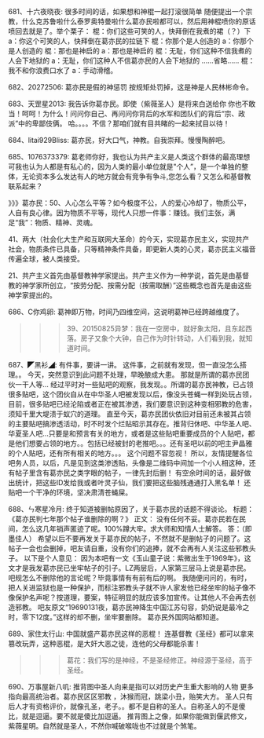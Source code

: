 681、十六夜晓夜:   很多时间的话，如果想和神棍一起打滚很简单
随便提出一个宗教，什么克苏鲁啦什么泰罗奥特曼啦什么葛亦民啦都可以，然后用神棍喷你的原话喷回去就是了。举个栗子：
棍：你们这些可笑的人，快拜倒在我煮的裙（？）下
a：你这个可笑的人，快拜倒在葛亦民的拉链下
棍：你那个是人创造的
a：你那个是人创造的
棍：那也是神启的
a：那也是神启的
棍：无耻，你们这种不信我煮的人会下地狱的
a：无耻，你们这种人不信葛亦民的人会下地狱的
……省略……
棍：我不和你浪费口水了
a：手动滑稽。

682、20272506:    葛亦民是假的神惩罚
按规矩处罚掉，这是神是人民林彬命令。

683、天罡星2013:   我告诉你葛亦民。即使（紫薇圣人）是将来白送给你
你也不敢当！呵呵！为什么！问问你自己、再问问你背后的水军和团队们的背后“宗、政派”中的卑鄙伎俩。
哈。。。。不信？那咱们就有目共睹的一起来拭目以待！

684、litai929Bliss:   葛亦民，好大口气，神教。自我崇拜。慢慢陶醉吧。

685、1076373379:    葛老师你好，我也认为共产主义是人类这个群体的最高理想
可我也认为人都是有私心的，因为人类的最小单位就是"个人”，是一个单独的整体，无论资本多么发达有人的地方就会有竞争有争斗,您怎么看？又怎么和基督教联系起来？

》》》葛亦民：50、人心怎么平等？如今极度不公，人的爱心冷却了，物质公平，人自有良心律。因为物质不平等，现代人只想一件事：赚钱。我们主张，满足“我”：物质、精神、灵魂。

41、两大（社会化大生产和互联网大革命）的今天，实现葛亦民主义，实现共产社会，物质条件已具备，只等精神条件具备，即更新人类的心灵，葛亦民主义福音传遍全球，被人类接受。

21、共产主义首先由基督教神学家提出。共产主义作为一种学说，首先是由基督教的神学家所创立，“按劳分配、按需分配（按需取酬）”这些概念也首先是由这些神学家提出的。

686、C你鸡卵:   葛神即万物，时间乃四维空间，这说明葛神已经跨越维度了。
>>>39、20150825异梦：我在一空房中，就好象太阳，且东起西落。房子又象个大钟，自己作为时针转动，人们看到我，就知道时间。

687、◤黑衫◢:   有件事，要讲一讲。
这件事，之前就有发现，但一直没怎么搭理。。
今天，突然意识到此问题不处理，早晚酿成大患。
那就是所谓的葛亦民团伙一干人等…
经过平时对一些贴吧的观察，我发现。。所谓的葛亦民神教，已占领很多贴吧，这个团伙自从在中华圣人吧被发现以后，像没头苍蝇一样到处玩占领，目前，很多贴吧已经沦陷或者正在被其渗透，我们要意识到这种变相邪教的危害，须知千里大堤溃于蚁穴的道理。
直至今天，葛亦民团伙依旧对目前还未被其占领的主要贴吧搞渗透活动，时不时发个烂贴昭示其存在。推背归休吧、中华圣人吧、华夏圣人吧…只要是和预言有关的地方，或者是这些贴吧重要成员的个人贴吧，都是他们想要占领的地方。。包括已经被封的老推吧。。。还有圣吧以前的吧主尹晶雅的个人贴吧，还有所有相关的地方。。。
这个问题不容忽视！
所以，友情提醒各位吧务人员，以后，凡是见到这类渗透贴，头像是二维码中间加一个小人相这种，还有帖子里含有葛亦民之类字眼的帖子，一律先封后删！
有空余时间的话，最好做出统计，把这些ID发给我或者叶灵子仙，我们要把这些脑残通通打入黑名单！
还贴吧一个干净的环境，坚决肃清苍蝇屎。

688、ㄣ寒星冷月:   终于知道被删帖原因了，关于葛亦民的话题不得谈论。
标题：
《葛亦民判七年那个帖子谁删除的啊？》
正文：
没有任何不妥。葛亦民若在民间，怎么这几年销声匿迹了呢。100%蹲大牢。求大师和知情人士解答。
答：（即墨佳人）
希望以后不要再发关于葛亦民的帖子，不然就不是删帖子的问题了。这帖子一会也会删掉，吧友请自重，没有你们的追捧，就不会再有人关注这些邪教头子。
以下是个人意见：
因为本吧有一文《玉山童子说：紫微出生于1969年》，这文才是我发葛亦民已坐牢帖子的引子。LZ两层后，人家第三层马上说是葛亦民。吧规怎么不删除他的言论呢？毕竟事情有有前有后的啊。
我随便问问的，有时，把人关进监狱也是一种保护，而标注邪教头子就不许人家发他已经坐牢的帖子像不像保护名声呢？按道理，要案，特征明显的就应该多加宣传。让其他人不会再去创造邪教。
吧友原文“19690131夜，葛亦民神降生中国江苏句容，奶奶说是最冷之时，零下12度。”这样的却不删，坐牢要删除。
葛亦民外国网站都知道。

689、家住太行山:   中国就盛产葛亦民这样的恶棍！
连基督教《圣经》都可以拿来篡改玩弄，这种恶棍，是大奸大恶之徒，连他的父母都能杀害！
>>>葛花：我们写的是神经，不是圣经修正。神经源于圣经，高于圣经。

690、万事屋新八叽:   推背图中圣人向来是指可以对历史产生重大影响的人物
更多指向最高统治者。葛亦民区区邪教 ，沐猴而冠，跳梁小丑，贻笑大方。
圣人只有后人才有资格评价，就像孔圣，老子。。都不是自称的圣人。自称圣人的不是傻比，就是逗逼。要不就是傻比加逗逼。
推背图上之像，如果你能做到偃武修文，紫薇星明。自然就是圣人，不然你喊破喉咙也不过就是个煞笔。